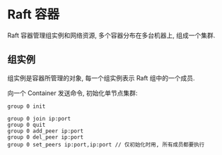 # Raft 容器

Raft 容器管理组实例和网络资源, 多个容器分布在多台机器上, 组成一个集群.

## 组实例

组实例是容器所管理的对象, 每一个组实例表示 Raft 组中的一个成员.

向一个 Container 发送命令, 初始化单节点集群:

```
group 0 init
```

```
group 0 join ip:port
group 0 quit
group 0 add_peer ip:port
group 0 del_peer ip:port
group 0 set_peers ip:port,ip:port // 仅初始化时用, 所有成员都要执行
```
